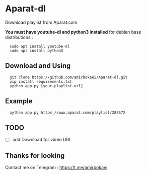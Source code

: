 # Aparat-dl
  Download playlist from Aparat.com

**You must have youtube-dl and python3 installed**
for debian base distributions :
      
      sudo apt install youtube-dl
      sudo apt install python3

## Download and Using
  
      git clone https://github.com/amirbokaei/Aparat-dl.git
      pip install requirements.txt
      python app.py [your-playlist-url]

## Example
  
      python app.py https://www.aparat.com/playlist/288572
  
## TODO
- [ ] add Download for video URL 
  
## Thanks for looking
Contact me on Telegram : https://t.me/amirbokaei
